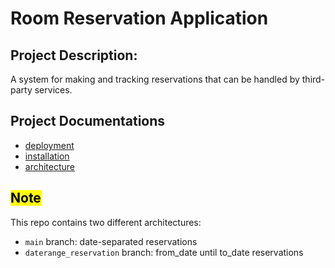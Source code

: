 # Room Reservation Application

## Project Description:
A system for making and tracking reservations that can be handled by third-party services.

## Project Documentations
- [deployment](docs/deployment.md)
- [installation](docs/installation.md)
- [architecture](docs/architecture.md)

## <mark>Note</mark>
This repo contains two different architectures:
- `main` branch: date-separated reservations
- `daterange_reservation` branch: from_date until to_date reservations